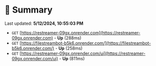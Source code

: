 # 📖 Summary
Last updated: **5/12/2024, 10:55:03 PM**

- `GET` [https://restreamer-09gx.onrender.com](https://restreamer-09gx.onrender.com) - **Up** (288ms)
- `GET` [https://filestreambot-b5k6.onrender.com/](https://filestreambot-b5k6.onrender.com/) - **Up** (258ms)
- `GET` [https://restreamer-09gx.onrender.com/ui](https://restreamer-09gx.onrender.com/ui) - **Up** (811ms)
